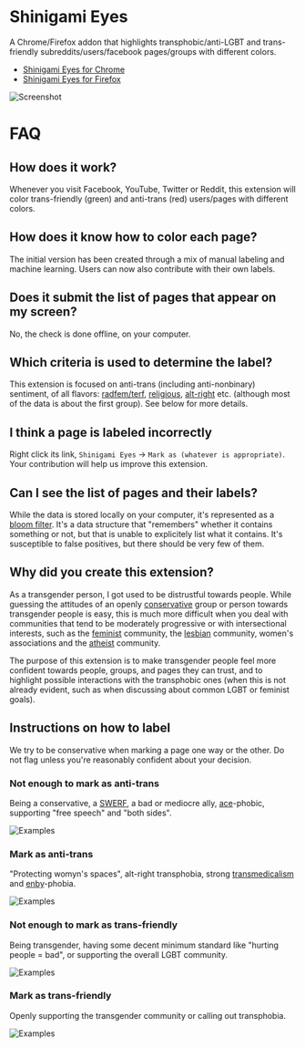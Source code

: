 # Shinigami Eyes

A Chrome/Firefox addon that highlights transphobic/anti-LGBT and trans-friendly subreddits/users/facebook pages/groups with different colors.

* [Shinigami Eyes for Chrome](https://chrome.google.com/webstore/detail/ijcpiojgefnkmcadacmacogglhjdjphj/)
* [Shinigami Eyes for Firefox](https://addons.mozilla.org/en-US/firefox/addon/shinigami-eyes/)

![Screenshot](https://raw.githubusercontent.com/shinigami-eyes/shinigami-eyes/master/images/preview.png)

# FAQ
## How does it work?
Whenever you visit Facebook, YouTube, Twitter or Reddit, this extension will color trans-friendly (green) and anti-trans (red) users/pages with different colors.

## How does it know how to color each page?
The initial version has been created through a mix of manual labeling and machine learning. Users can now also contribute with their own labels.

## Does it submit the list of pages that appear on my screen?
No, the check is done offline, on your computer.

## Which criteria is used to determine the label?
This extension is focused on anti-trans (including anti-nonbinary) sentiment, of all flavors: [radfem/terf](https://rationalwiki.org/wiki/Trans-exclusionary_radical_feminism), [religious](https://rationalwiki.org/wiki/Gender_ideology), [alt-right](https://rationalwiki.org/wiki/Alt-right) etc. (although most of the data is about the first group). See below for more details.

## I think a page is labeled incorrectly
Right click its link, `Shinigami Eyes` -> `Mark as (whatever is appropriate)`. Your contribution will help us improve this extension.

## Can I see the list of pages and their labels?
While the data is stored locally on your computer, it's represented as a [bloom filter](https://en.wikipedia.org/wiki/Bloom_filter). It's a data structure that "remembers" whether it contains something or not, but that is unable to explicitely list what it contains.
It's susceptible to false positives, but there should be very few of them.

## Why did you create this extension?
As a transgender person, I got used to be distrustful towards people. While guessing the attitudes of an openly [conservative](https://rationalwiki.org/wiki/Pope_Francis#On_gender.2C_sex_and_sexuality) group or person towards transgender people is easy, this is much more difficult when you deal with communities that tend to be moderately progressive or with intersectional interests, such as the [feminist](https://rationalwiki.org/wiki/Trans-exclusionary_radical_feminism) community, the [lesbian](https://www.pinknews.co.uk/2018/07/07/anti-trans-group-allowed-to-lead-pride-in-london-march-after-hijack/) community, women's associations and the [atheist](https://the-orbit.net/zinniajones/2014/05/atheist-transphobia-superstition-over-science/) community.

The purpose of this extension is to make transgender people feel more confident towards people, groups, and pages they can trust, and to highlight possible interactions with the transphobic ones (when this is not already evident, such as when discussing about common LGBT or feminist goals).

## Instructions on how to label
We try to be conservative when marking a page one way or the other. Do not flag unless you're reasonably confident about your decision.
### Not enough to mark as anti-trans
Being a conservative, a [SWERF](https://rationalwiki.org/wiki/Trans-exclusionary_radical_feminism#Sex_worker-exclusionary_radical_feminism), a bad or mediocre ally, [ace](https://rationalwiki.org/wiki/Asexuality)-phobic, supporting "free speech" and "both sides".

![Examples](https://raw.githubusercontent.com/shinigami-eyes/shinigami-eyes/master/images/example-not-anti-trans.png)
### Mark as anti-trans
"Protecting womyn's spaces", alt-right transphobia, strong [transmedicalism](https://rationalwiki.org/wiki/Transgender_glossary#Truscum) and [enby](https://rationalwiki.org/wiki/Non-binary_gender)-phobia.

![Examples](https://raw.githubusercontent.com/shinigami-eyes/shinigami-eyes/master/images/example-anti-trans.png)
### Not enough to mark as trans-friendly
Being transgender, having some decent minimum standard like "hurting people = bad", or supporting the overall LGBT community.

![Examples](https://raw.githubusercontent.com/shinigami-eyes/shinigami-eyes/master/images/example-not-trans-friendly.png)
### Mark as trans-friendly
Openly supporting the transgender community or calling out transphobia.

![Examples](https://raw.githubusercontent.com/shinigami-eyes/shinigami-eyes/master/images/example-trans-friendly.png)

